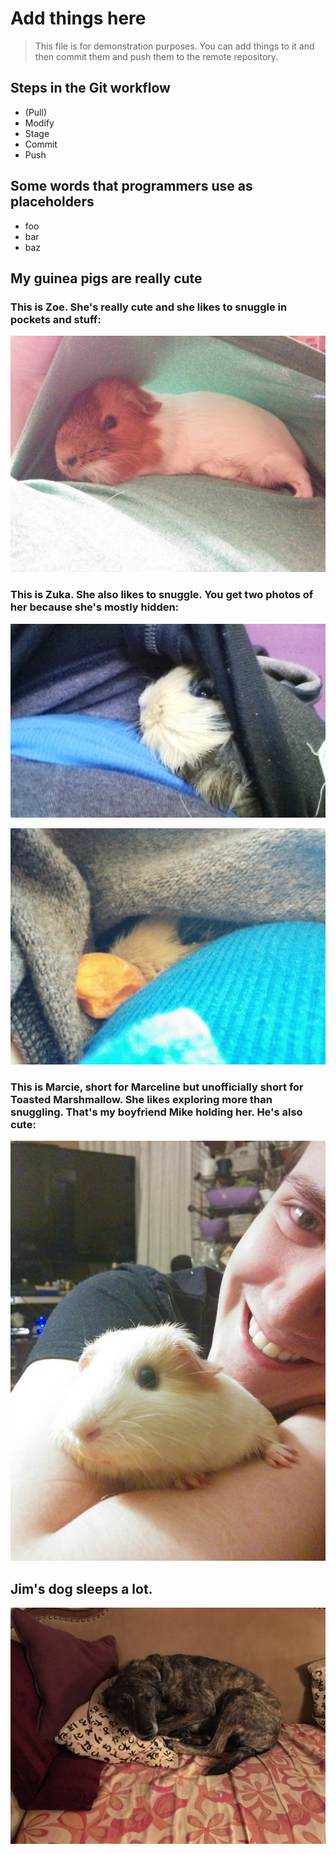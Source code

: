 # Add things here

>This file is for demonstration purposes. You can add things to it and
then commit them and push them to the remote repository.

## Steps in the Git workflow

* (Pull)
* Modify
* Stage
* Commit
* Push

## Some words that programmers use as placeholders

* foo
* bar
* baz

## My guinea pigs are really cute

### This is Zoe. She's really cute and she likes to snuggle in pockets and stuff:

![Zoe](pigs/zoe.jpg)

### This is Zuka. She also likes to snuggle. You get two photos of her because she's mostly hidden:

![Zuka 1](pigs/zuka1.jpg)

![Zuka 2](pigs/zuka2.jpg)

### This is Marcie, short for Marceline but unofficially short for Toasted Marshmallow. She likes exploring more than snuggling. That's my boyfriend Mike holding her. He's also cute:

![Marcie](pigs/marcie.jpg)

## Jim's dog sleeps a lot.

![Charlie](pigs/charlie.jpg)

